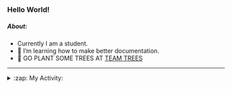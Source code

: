 ### Hello World!

##### About:
- Currently I am a student.
- 🌱 I’m learning how to make better documentation.
- 🌱 GO PLANT SOME TREES AT [TEAM TREES](https://teamtrees.org/)

---
<details>
  <summary>:zap: My Activity:</summary>
  
<!--START_SECTION:waka-->
![Code Time](http://img.shields.io/badge/Code%20Time-1%2C244%20hrs%2033%20mins-blue)

**I'm a Night 🦉** 

```text
🌞 Morning                2065 commits        ███░░░░░░░░░░░░░░░░░░░░░░   10.34 % 
🌆 Daytime                6701 commits        ████████░░░░░░░░░░░░░░░░░   33.56 % 
🌃 Evening                5745 commits        ███████░░░░░░░░░░░░░░░░░░   28.77 % 
🌙 Night                  5458 commits        ███████░░░░░░░░░░░░░░░░░░   27.33 % 
```
📅 **I'm Most Productive on Wednesday** 

```text
Monday                   2763 commits        ███░░░░░░░░░░░░░░░░░░░░░░   13.84 % 
Tuesday                  2743 commits        ███░░░░░░░░░░░░░░░░░░░░░░   13.74 % 
Wednesday                4710 commits        ██████░░░░░░░░░░░░░░░░░░░   23.59 % 
Thursday                 2642 commits        ███░░░░░░░░░░░░░░░░░░░░░░   13.23 % 
Friday                   2119 commits        ███░░░░░░░░░░░░░░░░░░░░░░   10.61 % 
Saturday                 1707 commits        ██░░░░░░░░░░░░░░░░░░░░░░░   08.55 % 
Sunday                   3285 commits        ████░░░░░░░░░░░░░░░░░░░░░   16.45 % 
```


📊 **This Week I Spent My Time On** 

```text
🔥 Editors: 
IntelliJ                 42 mins             ██████████████░░░░░░░░░░░   55.18 % 
VS Code                  34 mins             ███████████░░░░░░░░░░░░░░   44.82 % 

🐱‍💻 Projects: 
java-springboot-projects 42 mins             ██████████████░░░░░░░░░░░   55.18 % 
py-series                21 mins             ███████░░░░░░░░░░░░░░░░░░   28.13 % 
github-readme-youtube-car12 mins             ████░░░░░░░░░░░░░░░░░░░░░   16.67 % 
CSE224-Fundamentals-of-An0 secs              ░░░░░░░░░░░░░░░░░░░░░░░░░   00.01 % 
```


 Last Updated on 30/10/2023 01:32:19 UTC
<!--END_SECTION:waka-->
</details>
